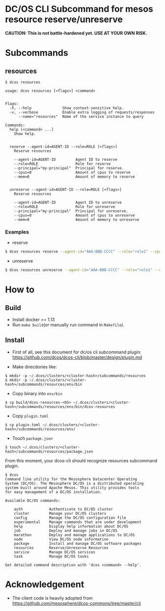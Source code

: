 DC/OS CLI Subcommand for mesos resource reserve/unreserve
==========================================

**CAUTION: This is not battle-hardened yet. USE AT YOUR OWN RISK.** 

# Subcommands

## resources

```
$ dcos resources

usage: dcos resources [<flags>] <command>


Flags:
  -h, --help              Show context-sensitive help.
  -v, --verbose           Enable extra logging of requests/responses
      --name="resources"  Name of the service instance to query

Commands:
  help [<command> ...]
    Show help.


  reserve --agent-id=AGENT-ID --role=ROLE [<flags>]
    Reserve resources

    --agent-id=AGENT-ID         Agent ID to reserve
    --role=ROLE                 Role for reserve
    --principal="my-principal"  Principal for reserve.
    --cpus=0                    Amount of cpus to reserve
    --mem=0                     Amount of memory to reserve


  unreserve --agent-id=AGENT-ID --role=ROLE [<flags>]
    Reserve resources

    --agent-id=AGENT-ID         Agent ID to unreserve
    --role=ROLE                 Role for unreserve
    --principal="my-principal"  Principal for unreserve.
    --cpus=0                    Amount of cpus to unreserve
    --mem=0                     Amount of memory to unreserve

```

### Examples

* reserve

```sh
$ dcos resources reserve --agent-id="AAA-BBB-CCCC" --role="role1" --cpus=1 --mem=1024
```


* unreserve

```sh
$ dcos resources unreserve --agent-id="AAA-BBB-CCCC" --role="role1" --cpus=1 --mem=1024
```

# How to

## Build

* Install docker >= 1.13
* Run `make build`(or manually run command in `Makefile`).

## Install

* First of all, see this document for dc/os cli subcommand plugin: https://github.com/dcos/dcos-cli/blob/master/design/plugin.md

* Make direcdories like:
```
$ mkdir -p ~/.dcos/clusters/<cluster-hash>/subcommands/resources
$ mkdir -p ~/.dcos/clusters/<cluster-hash>/subcommands/resources/env/bin
```

* Copy binary into `env/bin`

```
$ cp build/dcos-resources-<OS> ~/.dcos/clusters/<cluster-hash>/subcommands/resources/env/bin/dcos-resources
```

* Copy `plugin.toml`

```
$ cp plugin.toml ~/.dcos/clusters/<cluster-hash>/subcommands/resources/env/
```

* Touch `package.json`

```
$ touch ~/.dcos/clusters/<cluster-hash>/subcommands/resources/package.json
```

From this moment, your dcos-cli should recognize resources subcommand plugin.

```
$ dcos
Command line utility for the Mesosphere Datacenter Operating
System (DC/OS). The Mesosphere DC/OS is a distributed operating
system built around Apache Mesos. This utility provides tools
for easy management of a DC/OS installation.

Available DC/OS commands:

	auth           	Authenticate to DC/OS cluster
	cluster        	Manage your DC/OS clusters
	config         	Manage the DC/OS configuration file
	experimental   	Manage commands that are under development
	help           	Display help information about DC/OS
	job            	Deploy and manage jobs in DC/OS
	marathon       	Deploy and manage applications to DC/OS
	node           	View DC/OS node information
	package        	Install and manage DC/OS software packages
	resources      	Reserve/Unreserve Resources
	service        	Manage DC/OS services
	task           	Manage DC/OS tasks

Get detailed command description with 'dcos <command> --help'.
```

# Acknowledgement

* The client code is heavily adopted from https://github.com/mesosphere/dcos-commons/tree/master/cli
